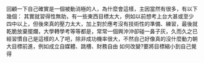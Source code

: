 
回顧一下自己確實是一個被動消極的人，為什麼會這樣，主因當然有很多，有以下幾個：
其實就習得性無助，有一些東西目標太大，例如以前想考上台大甚或至少四中以上，但後來真的壓力太大，加上對於應考沒有技術性的準備、練習，最後就乾脆放棄擺爛，大學轉學考等等都是，常常一個興沖沖卻碰一鼻子灰，久而久之已經習慣自己是這樣的人了吧，除非成功機率很大，不然自己好像真的沒什麼動力朝大目標前進，例如成立自媒體、跳槽、財務自由
如何改變?要將目標縮小到自己覺得
